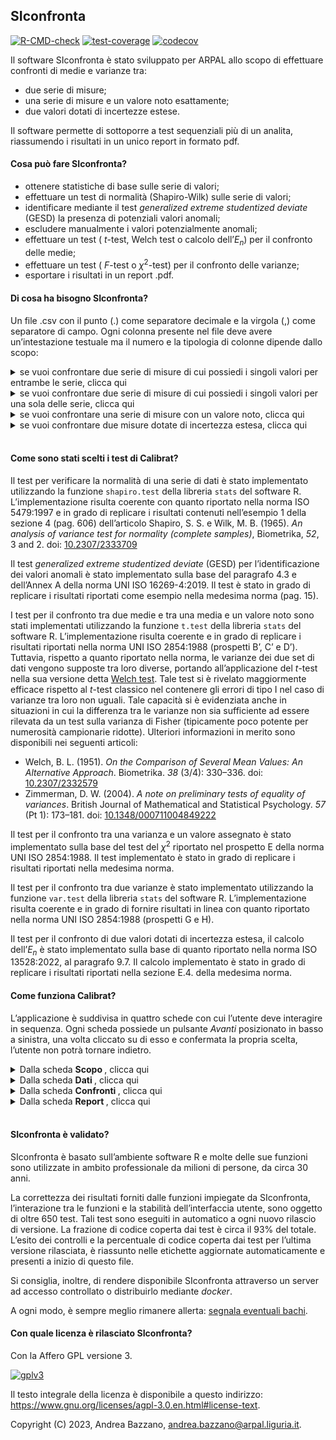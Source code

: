 ## SIconfronta

<!-- badges: start -->

[![R-CMD-check](https://github.com/andreabz/comparat/actions/workflows/check-standard.yaml/badge.svg)](https://github.com/andreabz/comparat/actions/workflows/check-standard.yaml)
[![test-coverage](https://github.com/andreabz/comparat/actions/workflows/test-coverage.yaml/badge.svg)](https://github.com/andreabz/comparat/actions/workflows/test-coverage.yaml)
[![codecov](https://codecov.io/gh/andreabz/comparat/branch/master/graph/badge.svg?token=XLFI6Z4IBG)](https://codecov.io/gh/andreabz/comparat)
<!-- badges: end -->

Il software SIconfronta è stato sviluppato per ARPAL allo scopo di
effettuare confronti di medie e varianze tra:

-   due serie di misure;
-   una serie di misure e un valore noto esattamente;
-   due valori dotati di incertezze estese.

Il software permette di sottoporre a test sequenziali più di un analita,
riassumendo i risultati in un unico report in formato pdf.

#### Cosa può fare SIconfronta?

-   ottenere statistiche di base sulle serie di valori;
-   effettuare un test di normalità (Shapiro-Wilk) sulle serie di
    valori;
-   identificare mediante il test *generalized extreme studentized
    deviate* (GESD) la presenza di potenziali valori anomali;
-   escludere manualmente i valori potenzialmente anomali;
-   effettuare un test ( *t*-test, Welch test o calcolo
    dell’*E*<sub>*n*</sub>) per il confronto delle medie;
-   effettuare un test ( *F*-test o *χ*<sup>2</sup>-test) per il
    confronto delle varianze;
-   esportare i risultati in un report .pdf.

#### Di cosa ha bisogno SIconfronta?

Un file .csv con il punto (.) come separatore decimale e la virgola (,)
come separatore di campo. Ogni colonna presente nel file deve avere
un’intestazione testuale ma il numero e la tipologia di colonne dipende
dallo scopo:

<details>
<summary>
se vuoi confrontare due serie di misure di cui possiedi i singoli valori
per entrambe le serie, clicca qui
</summary>

Ti servirà organizzare il file con:

-   una colonna testuale con i nomi degli analiti di interesse;
-   una colonna testuale con due soli valori, di modo da permettere
    l’identificazione del gruppo di appartenenza dei singoli valori;
-   una colonna numerica con i valori delle misure.

Ognuna delle due serie potrà avere da un minimo di 5 a un massimo di 30
valori per ogni coppia formata dall’identificativo dell’analita e del
gruppo

</details>
<details>
<summary>
se vuoi confrontare due serie di misure di cui possiedi i singoli valori
per una sola delle serie, clicca qui
</summary>

Ti servirà organizzare il file con: \* una colonna testuale con i nomi
degli analiti di interesse; \* una colonna testuale con il nome del
gruppo di appartenenza dei valori; \* una colonna numerica con i valori
delle misure.

Inoltre, nel corso dell’esecuzione dei test, per la serie di misure per
cui non si dispongono i singoli valori, si dovranno inserire:

-   il nome del gruppo;
-   il valore della media;
-   il valore di deviazione standard;
-   la numerosità.

La serie per cui sono disponibili le singole misure, potrà avere da un
minimo di 5 a un massimo di 30 valori per ogni coppia formata
dall’identificativo dell’analita e del gruppo.

</details>
<details>
<summary>
se vuoi confrontare una serie di misure con un valore noto, clicca qui
</summary>

Ti servirà organizzare il file con:

-   una colonna testuale con i nomi degli analiti di interesse;
-   una colonna testuale con il nome del gruppo di appartenenza dei
    valori disponibili;
-   una colonna numerica con i valori delle misure.

Inoltre, nel corso dell’esecuzione dei test si dovranno inserire:

-   il nome da assegnare al valore noto;
-   il valore noto con cui operare il confronto.

La serie di misure potrà avere da un minimo di 5 a un massimo di 30
valori per ogni coppia formata dall’identificativo dell’analita e del
gruppo.

</details>
<details>
<summary>
se vuoi confrontare due misure dotate di incertezza estesa, clicca qui
</summary>

Ti servirà organizzare il file con:

-   una colonna testuale con i nomi degli analiti di interesse;
-   una colonna testuale con il nome del gruppo di appartenenza dei
    valori disponibili;
-   una colonna numerica con i valori delle misure;
-   una colonna numerica con i valori delle incertezze estese delle
    misure.

Può essere presente solo un valore per ogni coppia formata
dall’identificativo dell’analita e del gruppo

</details>

<br>

#### Come sono stati scelti i test di Calibrat?

Il test per verificare la normalità di una serie di dati è stato
implementato utilizzando la funzione `shapiro.test` della libreria
`stats` del software R. L’implementazione risulta coerente con quanto
riportato nella norma ISO 5479:1997 e in grado di replicare i risultati
contenuti nell’esempio 1 della sezione 4 (pag. 606) dell’articolo
Shapiro, S. S. e Wilk, M. B. (1965). *An analysis of variance test for
normality (complete samples)*, Biometrika, *52*, 3 and 2. doi:
[10.2307/2333709](https://doi.org/10.2307/2333709)

Il test *generalized extreme studentized deviate* (GESD) per
l’identificazione dei valori anomali è stato implementato sulla base del
paragrafo 4.3 e dell’Annex A della norma UNI ISO 16269-4:2019. Il test è
stato in grado di replicare i risultati riportati come esempio nella
medesima norma (pag. 15).

I test per il confronto tra due medie e tra una media e un valore noto
sono stati implementati utilizzando la funzione `t.test` della libreria
`stats` del software R. L’implementazione risulta coerente e in grado di
replicare i risultati riportati nella norma UNI ISO 2854:1988 (prospetti
B’, C’ e D’). Tuttavia, rispetto a quanto riportato nella norma, le
varianze dei due set di dati vengono supposte tra loro diverse, portando
all’applicazione del *t*-test nella sua versione detta [Welch
test](https://en.wikipedia.org/wiki/Welch%27s_t-test). Tale test si è
rivelato maggiormente efficace rispetto al *t*-test classico nel
contenere gli errori di tipo I nel caso di varianze tra loro non uguali.
Tale capacità si è evidenziata anche in situazioni in cui la differenza
tra le varianze non sia sufficiente ad essere rilevata da un test sulla
varianza di Fisher (tipicamente poco potente per numerosità campionarie
ridotte). Ulteriori informazioni in merito sono disponibili nei seguenti
articoli:

-   Welch, B. L. (1951). *On the Comparison of Several Mean Values: An
    Alternative Approach*. Biometrika. *38* (3/4): 330–336. doi:
    [10.2307/2332579](https://doi.org/10.2307%2F2332579)
-   Zimmerman, D. W. (2004). *A note on preliminary tests of equality of
    variances*. British Journal of Mathematical and Statistical
    Psychology. *57* (Pt 1): 173–181. doi:
    [10.1348/000711004849222](https://doi.org/10.1348%2F000711004849222)

Il test per il confronto tra una varianza e un valore assegnato è stato
implementato sulla base del test del *χ*<sup>2</sup> riportato nel
prospetto E della norma UNI ISO 2854:1988. Il test implementato è stato
in grado di replicare i risultati riportati nella medesima norma.

Il test per il confronto tra due varianze è stato implementato
utilizzando la funzione `var.test` della libreria `stats` del software
R. L’implementazione risulta coerente e in grado di fornire risultati in
linea con quanto riportato nella norma UNI ISO 2854:1988 (prospetti G e
H).

Il test per il confronto di due valori dotati di incertezza estesa, il
calcolo dell’*E*<sub>*n*</sub> è stato implementato sulla base di quanto
riportato nella norma ISO 13528:2022, al paragrafo 9.7. Il calcolo
implementato è stato in grado di replicare i risultati riportati nella
sezione E.4. della medesima norma.

#### Come funziona Calibrat?

L’applicazione è suddivisa in quattro schede con cui l’utente deve
interagire in sequenza. Ogni scheda possiede un pulsante *Avanti*
posizionato in basso a sinistra, una volta cliccato su di esso e
confermata la propria scelta, l’utente non potrà tornare indietro.

<details>
<summary>
Dalla scheda <b> Scopo </b>, clicca qui
</summary>

1.  selezionare una delle opzioni disponibili;
2.  leggere le istruzioni nella parte a destra dello schermo;
3.  cliccare su *Avanti* e confermare la propria scelta.

</details>
<details>
<summary>
Dalla scheda <b> Dati </b>, clicca qui
</summary>

1.  leggere le istruzioni nella parte destra dello schermo;
2.  caricare il file .csv;
3.  controllare e selezionare le variabili di interesse nei menù a
    tendina;
4.  cliccare su *Avanti* e confermare la propria scelta.

</details>
<details>
<summary>
Dalla scheda <b> Confronti </b>, clicca qui
</summary>

1.  leggere le istruzioni nella parte a destra dello schermo;
2.  selezionare il parametro di interesse;
3.  digitare le unità di misura;
4.  digitare le eventuali altre informazioni richieste e, se presente,
    cliccare *Calcola*;
5.  specificare l’ipotesi alternativa per i test e il loro livello di
    confidenza;
6.  visualizzare il grafici e le statistiche di base;
7.  eventualmente rimuovere dei punti cliccando su di essi;
8.  visualizzare gli esiti dei test spostandosi tra le schede nella
    parte destra dello schermo;
9.  cliccare su *Salva* per salvare il risultato;
10. ripetere i punti dal 2. al 9. per tutti gli analiti di interesse;
11. cliccare su *Avanti* e confermare la propria scelta.

Nel caso si voglia modificare un risultato già salvato:

1.  accedere al menù a tendina in alto;
2.  selezionare il parametro di interesse;
3.  cliccare su *Cancella*;
4.  fare le modifiche volute;
5.  cliccare su *Salva*;
6.  seguire i punti 10. e 11. dell’elenco puntato precedente.

</details>
<details>
<summary>
Dalla scheda <b> Report </b>, clicca qui
</summary>

1.  completare i campi con le informazioni accessorie;
2.  selezionare le sezioni da includere nel report;
3.  cliccare su *Crea il report*;
4.  aspettare che il file .pdf compaia tra i file scaricati.

</details>

<br>

#### SIconfronta è validato?

SIconfronta è basato sull’ambiente software R e molte delle sue funzioni
sono utilizzate in ambito professionale da milioni di persone, da circa
30 anni.

La correttezza dei risultati forniti dalle funzioni impiegate da
SIconfronta, l’interazione tra le funzioni e la stabilità
dell’interfaccia utente, sono oggetto di oltre 650 test. Tali test sono
eseguiti in automatico a ogni nuovo rilascio di versione. La frazione di
codice coperta dai test è circa il 93% del totale. L’esito dei controlli
e la percentuale di codice coperta dai test per l’ultima versione
rilasciata, è riassunto nelle etichette aggiornate automaticamente e
presenti a inizio di questo file.

Si consiglia, inoltre, di rendere disponibile SIconfronta attraverso un
server ad accesso controllato o distribuirlo mediante *docker*.

A ogni modo, è sempre meglio rimanere allerta: [segnala eventuali
bachi](mailto:andrea.bazzano@arpal.liguria.it).

#### Con quale licenza è rilasciato SIconfronta?

Con la Affero GPL versione 3.

[![gplv3](https://www.gnu.org/graphics/agplv3-with-text-100x42.png)](https://www.gnu.org/graphics/agplv3-with-text-100x42.png)

Il testo integrale della licenza è disponibile a questo indirizzo:
<https://www.gnu.org/licenses/agpl-3.0.en.html#license-text>.

Copyright (C) 2023, Andrea Bazzano, <andrea.bazzano@arpal.liguria.it>.
